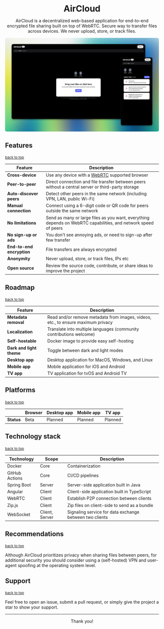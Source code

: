 <a name="top"></a>

<h1 style="margin: 0;" align="center">AirCloud</h1>

<p align="center">
AirCloud is a decentralized web-based application for end-to-end encrypted file sharing built on top of WebRTC. Secure
way to transfer files across devices. We never upload, store, or track files.
</p>

![desktop-mobile.png](docs/cover.png)

## Features

<small><a href="#top">back to top</a></small>

| Feature                   | Description                                                                                                    |
|---------------------------|----------------------------------------------------------------------------------------------------------------|
| **Cross-device**          | Use any device with a [WebRTC](https://developer.mozilla.org/en-US/docs/Web/API/WebRTC_API) supported browser  |
| **Peer-to-peer**          | Direct connection and file transfer between peers without a central server or third-party storage              |
| **Auto-discover peers**   | Detect other peers in the same network (including VPN, LAN, public Wi-Fi)                                      |
| **Manual connection**     | Connect using a 6-digit code or QR code for peers outside the same network                                     |
| **No limitations**        | Send as many or large files as you want, everything depends on WebRTC capabilities, and network speed of peers |
| **No sign-up or ads**     | You don't see annoying ads, or need to sign-up after few transfer                                              |
| **End-to-end encryption** | File transfers are always encrypted                                                                            |
| **Anonymity**             | Never upload, store, or track files, IPs etc                                                                   |
| **Open source**           | Review the source code, contribute, or share ideas to improve the project                                      |

## Roadmap

<small><a href="#top">back to top</a></small>

| Feature                  | Description                                                                      |
|--------------------------|----------------------------------------------------------------------------------|
| **Metadata removal**     | Read and/or remove metadata from images, videos, etc., to ensure maximum privacy |
| **Localization**         | Translate into multiple languages (community contributions welcome)              |
| **Self-hostable**        | Docker image to provide easy self-hosting                                        |
| **Dark and light theme** | Toggle between dark and light modes                                              |
| **Desktop app**          | Desktop application for MacOS, Windows, and Linux                                |
| **Mobile app**           | Mobile application for iOS and Android                                           |
| **TV app**               | TV application for tvOS and Android TV                                           |

## Platforms

<small><a href="#top">back to top</a></small>

|            | **Browser** | **Desktop app** | **Mobile app** | **TV app** |
|------------|-------------|-----------------|----------------|------------|
| **Status** | Beta        | Planned         | Planned        | Planned    |

## Technology stack

<small><a href="#top">back to top</a></small>

| Technology     | Scope          | Description                                             |
|----------------|----------------|---------------------------------------------------------|
| Docker         | Core           | Containerization                                        |
| GitHub Actions | Core           | CI/CD pipelines                                         |
| Spring Boot    | Server         | Server-side application built in Java                   |
| Angular        | Client         | Client-side application built in TypeScript             |
| WebRTC         | Client         | Establish P2P connection between clients                |
| Zip.js         | Client         | Zip files on client-side to send as a bundle            |
| WebSocket      | Client, Server | Signaling service for data exchange between two clients |

## Recommendations

<small><a href="#top">back to top</a></small>

Although AirCloud prioritizes privacy when sharing files between peers, for additional security you should consider
using a (self-hosted) VPN and user-agent spoofing at the operating system level.

## Support

<small><a href="#top">back to top</a></small>

Feel free to open an issue, submit a pull request, or simply give the project a star to show your support.

___

<p align="center">Thank you!</p>
